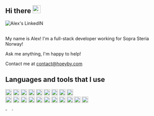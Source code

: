 <div>
  <h2> Hi there <img src="https://media.giphy.com/media/hvRJCLFzcasrR4ia7z/giphy.gif" width="25px"> 
  </h2>
</div>

<a href="https://www.linkedin.com/in/hoyby/">
  <img align="left" alt="Alex's LinkedIN" src="https://img.shields.io/badge/LinkedIn-0077B5?style=for-the-badge&logo=linkedin&logoColor=white" />
</a>

<br/>

<br/>

My name is Alex! 
I'm a full-stack developer working for Sopra Steria Norway!

Ask me anything, I'm happy to help!

Contact me at contact@hoeyby.com

## **Languages and tools that I use**

<div>
<img height="20" src="https://img.shields.io/badge/HTML5-E34F26?style=for-the-badge&logo=html5&logoColor=white">
<img height="20" src="https://img.shields.io/badge/CSS3-1572B6?style=for-the-badge&logo=css3&logoColor=white">
<img height="20" src="https://img.shields.io/badge/JavaScript-F7DF1E?style=for-the-badge&logo=javascript&logoColor=black">
<img height="20" src="https://img.shields.io/badge/TypeScript-007ACC?style=for-the-badge&logo=typescript&logoColor=white">
<img height="20" src="https://img.shields.io/badge/Java-ED8B00?style=for-the-badge&logo=java&logoColor=white">
<img height="20" src="https://img.shields.io/badge/Python-3776AB?style=for-the-badge&logo=python&logoColor=white">
<img height="20" src="https://img.shields.io/badge/Express.js-404D59?style=for-the-badge">
<img height="20" src="https://img.shields.io/badge/React-20232A?style=for-the-badge&logo=react&logoColor=61DAFB">
<img height="20" src="https://img.shields.io/badge/Django-092E20?style=for-the-badge&logo=django&logoColor=green">
</div>
<div>

<img height="20" src="https://img.shields.io/badge/React_Native-20232A?style=for-the-badge&logo=react&logoColor=61DAFB">
<img height="20" src="https://img.shields.io/badge/Gatsby-663399?style=for-the-badge&logo=gatsby&logoColor=white">
<img height="20" src="https://img.shields.io/badge/GraphQl-E10098?style=for-the-badge&logo=graphql&logoColor=white">
<img height="20" src="https://img.shields.io/badge/Sass-CC6699?style=for-the-badge&logo=sass&logoColor=white">
<img height="20" src="https://img.shields.io/badge/Tailwind_CSS-38B2AC?style=for-the-badge&logo=tailwind-css&logoColor=white">

<img height="20" src="https://img.shields.io/badge/Git-F05032?style=for-the-badge&logo=git&logoColor=white">
<img height="20" src="https://img.shields.io/badge/MySQL-00000F?style=for-the-badge&logo=mysql&logoColor=white">
<img height="20" src="https://img.shields.io/badge/MongoDB-4EA94B?style=for-the-badge&logo=mongodb&logoColor=white">
<img height="20" src="https://img.shields.io/badge/PostgreSQL-316192?style=for-the-badge&logo=postgresql&logoColor=white">
<img height="20" src="https://img.shields.io/badge/Netlify-00C7B7?style=for-the-badge&logo=netlify&logoColor=white">
<img height="20" src="https://img.shields.io/badge/Heroku-430098?style=for-the-badge&logo=heroku&logoColor=white">
</div>
<br>
<div style="width: 100%; display: flex">
  <a>
    <img align="center" width="50%"src="https://github-readme-stats.vercel.app/api?username=Hoyby&show_icons=true&theme=dark" />
  </a>
  <a>
    <img align="center" width="41%" src="https://github-readme-stats.vercel.app/api/top-langs/?username=Hoyby&show_icons=true&theme=dark&layout=compact" />
  </a>
</div>

